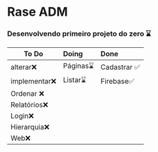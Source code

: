 # Rase ADM

### Desenvolvendo primeiro projeto do zero :hourglass:



| To Do          | Doing              | Done                         |
| -------------- | :----------------- | :--------------------------- |
| alterar❌       | Páginas:hourglass: | Cadastrar :white_check_mark: |
| implementar:x: | Listar:hourglass:  | Firebase:white_check_mark:   |
| Ordenar :x:    |                    |                              |
| Relatório​s:x:  |                    |                              |
| Login:x:       |                    |                              |
| Hierarquia:x:  |                    |                              |
| Web:x:         |                    |                              |

